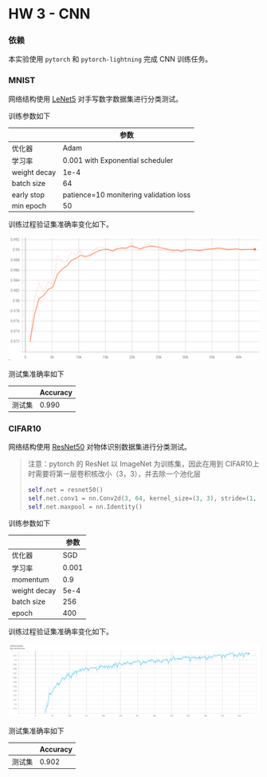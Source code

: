 # HW 3 - CNN

### 依赖

本实验使用 `pytorch` 和 `pytorch-lightning` 完成 CNN 训练任务。

### MNIST

网络结构使用 [LeNet5](https://ieeexplore.ieee.org/document/726791?reload=true&arnumber=726791) 对手写数字数据集进行分类测试。

训练参数如下

|              | 参数                                   |
| ------------ | -------------------------------------- |
| 优化器       | Adam                                   |
| 学习率       | 0.001 with Exponential scheduler       |
| weight decay | 1e-4                                   |
| batch size   | 64                                     |
| early stop   | patience=10 monitering validation loss |
| min epoch    | 50                                     |

训练过程验证集准确率变化如下。

![accuracy](img/val.png)

测试集准确率如下

|        | Accuracy |
| ------ | -------- |
| 测试集 | 0.990    |

### CIFAR10

网络结构使用 [ResNet50](https://openaccess.thecvf.com/content_cvpr_2016/html/He_Deep_Residual_Learning_CVPR_2016_paper.html) 对物体识别数据集进行分类测试。

> 注意：pytorch 的 ResNet 以 ImageNet 为训练集，因此在用到 CIFAR10上时需要将第一层卷积核改小（3，3），并去除一个池化层
>
> ```python
> self.net = resnet50()
> self.net.conv1 = nn.Conv2d(3, 64, kernel_size=(3, 3), stride=(1, 1), padding=(1, 1), bias=False)
> self.net.maxpool = nn.Identity()
> ```

训练参数如下

|              | 参数  |
| ------------ | ----- |
| 优化器       | SGD   |
| 学习率       | 0.001 |
| momentum     | 0.9   |
| weight decay | 5e-4  |
| batch size   | 256   |
| epoch        | 400   |

训练过程验证集准确率变化如下。

![accuracy](img/cifar10-val.png)

测试集准确率如下

|        | Accuracy |
| ------ | -------- |
| 测试集 | 0.902    |

